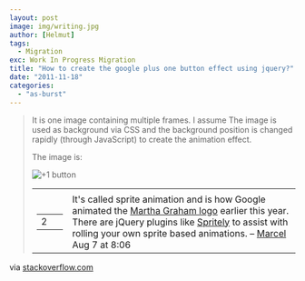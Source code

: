 ```yaml
---
layout: post
image: img/writing.jpg
author: [Helmut]
tags:
  - Migration
exc: Work In Progress Migration
title: "How to create the google plus one button effect using jquery?"
date: "2011-11-18"
categories: 
  - "as-burst"
---
```


> It is one image containing multiple frames. I assume The image is used as background via CSS and the background position is changed rapidly (through JavaScript) to create the animation effect.
> 
> The image is:
> 
> ![+1 button](images/Chr51.png)
> 
> <table><tbody><tr class="comment"><td></td></tr><tr class="comment"><td class="comment-actions"><table><tbody><tr><td class="comment-score"><span class="cool" title="number of 'great comment' votes received">2</span></td><td>&nbsp;</td></tr></tbody></table></td><td class="comment-text"><div><span class="comment-copy">It's called sprite animation and is how Google animated the <a href="http://www.google.com/logos/2011/graham.html" rel="nofollow">Martha Graham logo</a> earlier this year. There are jQuery plugins like <a href="http://www.spritely.net/" rel="nofollow">Spritely</a> to assist with rolling your own sprite based animations.</span> –&nbsp;<a href="http://stackoverflow.com/users/154877/marcel" class="comment-user" title="4667 reputation">Marcel</a> <span class="comment-date"><span title="2011-08-07 08:06:06Z">Aug 7 at 8:06</span></span></div></td></tr></tbody></table>

via [stackoverflow.com](http://stackoverflow.com/questions/6971338/how-to-create-the-google-plus-one-button-effect-using-jquery)
